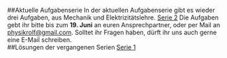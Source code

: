 ##Aktuelle Aufgabenserie
In der aktuellen Aufgabenserie gibt es wieder drei Aufgaben, aus Mechanik und Elektrizitätslehre.
[Serie 2](google.de)
Die Aufgaben gebt ihr bitte bis zum **19. Juni** an euren Ansprechpartner, oder per Mail an [physikrolf@gmail.com](mailto:physikrolf@gmail.com). Solltet ihr Fragen haben, dürft ihr uns auch gerne eine E-Mail schreiben.  
##Lösungen der vergangenen Serien
[Serie 1](yahoo.de)
